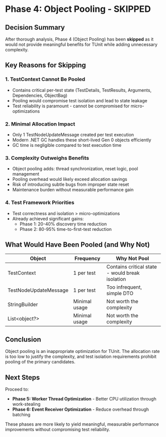 # Phase 4: Object Pooling - SKIPPED

## Decision Summary
After thorough analysis, Phase 4 (Object Pooling) has been **skipped** as it would not provide meaningful benefits for TUnit while adding unnecessary complexity.

## Key Reasons for Skipping

### 1. TestContext Cannot Be Pooled
- Contains critical per-test state (TestDetails, TestResults, Arguments, Dependencies, ObjectBag)
- Pooling would compromise test isolation and lead to state leakage
- Test reliability is paramount - cannot be compromised for micro-optimizations

### 2. Minimal Allocation Impact
- Only 1 TestNodeUpdateMessage created per test execution
- Modern .NET GC handles these short-lived Gen 0 objects efficiently
- GC time is negligible compared to test execution time

### 3. Complexity Outweighs Benefits
- Object pooling adds: thread synchronization, reset logic, pool management
- Pooling overhead would likely exceed allocation savings
- Risk of introducing subtle bugs from improper state reset
- Maintenance burden without measurable performance gain

### 4. Test Framework Priorities
- Test correctness and isolation > micro-optimizations
- Already achieved significant gains:
  - Phase 1: 20-40% discovery time reduction
  - Phase 2: 80-95% time-to-first-test reduction

## What Would Have Been Pooled (and Why Not)

| Object | Frequency | Why Not Pool |
|--------|-----------|--------------|
| TestContext | 1 per test | Contains critical state - would break isolation |
| TestNodeUpdateMessage | 1 per test | Too infrequent, simple DTO |
| StringBuilder | Minimal usage | Not worth the complexity |
| List<object?> | Minimal usage | Not worth the complexity |

## Conclusion
Object pooling is an inappropriate optimization for TUnit. The allocation rate is too low to justify the complexity, and test isolation requirements prohibit pooling of the primary candidates.

## Next Steps
Proceed to:
- **Phase 5: Worker Thread Optimization** - Better CPU utilization through work-stealing
- **Phase 6: Event Receiver Optimization** - Reduce overhead through batching

These phases are more likely to yield meaningful, measurable performance improvements without compromising test reliability.